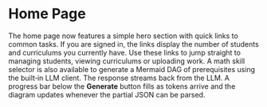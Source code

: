 # Home Page

The home page now features a simple hero section with quick links to common tasks.
If you are signed in, the links display the number of students and curriculums you
currently have. Use these links to jump straight to managing students, viewing
curriculums or uploading work. A math skill selector is also available to
generate a Mermaid DAG of prerequisites using the built‑in LLM client. The
response streams back from the LLM. A progress bar below the **Generate**
button fills as tokens arrive and the diagram updates whenever the partial JSON
can be parsed.
